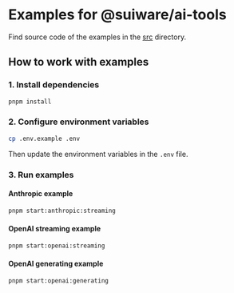 # Examples for @suiware/ai-tools

Find source code of the examples in the [src](./src/) directory.

## How to work with examples

### 1. Install dependencies

```bash
pnpm install
```

### 2. Configure environment variables

```bash
cp .env.example .env
```

Then update the environment variables in the `.env` file.

### 3. Run examples

#### Anthropic example

```bash
pnpm start:anthropic:streaming
```

#### OpenAI streaming example

```bash
pnpm start:openai:streaming
```

#### OpenAI generating example

```bash
pnpm start:openai:generating
```
